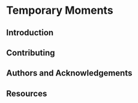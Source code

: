 # Temporary Moments

## Introduction

## Contributing

## Authors and Acknowledgements

## Resources